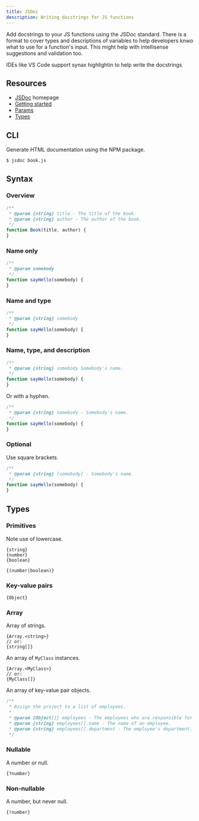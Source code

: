 ```yaml
---
title: JSDoc
description: Writing docstrings for JS functions
---
```


Add docstrings to your JS functions using the JSDoc standard. There is a format to cover types and descriptions of variables to help developers knwo what to use for a function's input. This might help with intellisense suggestions and validation too.

IDEs like VS Code support synax highlightin to help write the docstrings.


## Resources

- [JSDoc](https://jsdoc.app/) homepage
- [Getting started](https://jsdoc.app/about-getting-started.html)
- [Params](https://jsdoc.app/tags-param.html)
- [Types](https://jsdoc.app/tags-type.html)


## CLI

Generate HTML documentation using the NPM package.

```sg
$ jsdoc book.js
```


## Syntax

### Overview

```javascript
/**
 * @param {string} title - The title of the book.
 * @param {string} author - The author of the book.
 */
function Book(title, author) {
}
```

### Name only

```javascript
/**
 * @param somebody
 */
function sayHello(somebody) {
}
```

### Name and type

```javascript
/**
 * @param {string} somebody
 */
function sayHello(somebody) {
}
```

### Name, type, and description

```javascript
/**
 * @param {string} somebody Somebody's name.
 */
function sayHello(somebody) {
}
```

Or with a hyphen.

```javascript
/**
 * @param {string} somebody - Somebody's name.
 */
function sayHello(somebody) {
}
```
 

### Optional

Use square brackets.

```javascript
/**
 * @param {string} [somebody] - Somebody's name.
 */
function sayHello(somebody) {
}
```


## Types

### Primitives

Note use of lowercase.

```
{string}
{number}
{boolean}

{(number|boolean)}
```

### Key-value pairs

```
{Object}
```

### Array

Array of strings.

```
{Array.<string>}
// or:
{string[]}
```

An array of `MyClass` instances.

```
{Array.<MyClass>}
// or:
{MyClass[]}
```

An array of key-value pair objects.

```javascript
/**
 * Assign the project to a list of employees.
 *
 * @param {Object[]} employees - The employees who are responsible for the project.
 * @param {string} employees[].name - The name of an employee.
 * @param {string} employees[].department - The employee's department.
 */
```

### Nullable

A number or null.

```
{?number}
```

### Non-nullable

A number, but never null.

```
{!number}
```
